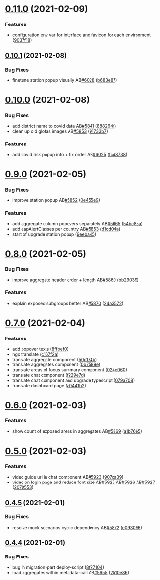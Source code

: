 # [0.11.0](https://github.com/rodekruis/IBF-system/compare/v0.10.1...v0.11.0) (2021-02-09)


### Features

* configuration env var for interface and favicon for each environment ([9037f18](https://github.com/rodekruis/IBF-system/commit/9037f18fba748a8fe4807f7d891fd8b4c6ec008c))



## [0.10.1](https://github.com/rodekruis/IBF-system/compare/v0.10.0...v0.10.1) (2021-02-08)


### Bug Fixes

* finetune station popup visually AB[#6028](https://github.com/rodekruis/IBF-system/issues/6028) ([b683e87](https://github.com/rodekruis/IBF-system/commit/b683e87528b8b85e518e09ad1118ce754c09ec15))



# [0.10.0](https://github.com/rodekruis/IBF-system/compare/v0.9.0...v0.10.0) (2021-02-08)


### Bug Fixes

* add district name to covid data AB[#5841](https://github.com/rodekruis/IBF-system/issues/5841) ([888264f](https://github.com/rodekruis/IBF-system/commit/888264fdb7807bb93cbb7412ff221c8c077b1907))
* clean up old glofas images AB[#5853](https://github.com/rodekruis/IBF-system/issues/5853) ([91733b7](https://github.com/rodekruis/IBF-system/commit/91733b799098fd7fb3bfffa17b4b1e2cb45d582d))


### Features

* add covid risk popup info + fix order AB[#6025](https://github.com/rodekruis/IBF-system/issues/6025) ([fcd8738](https://github.com/rodekruis/IBF-system/commit/fcd8738ad1bd941a25287aef15ba8a973840e56d))



# [0.9.0](https://github.com/rodekruis/IBF-system/compare/v0.8.0...v0.9.0) (2021-02-05)


### Bug Fixes

* improve station popup AB[#5852](https://github.com/rodekruis/IBF-system/issues/5852) ([0e455e9](https://github.com/rodekruis/IBF-system/commit/0e455e96f0602d0a8dc267c063b87b1e6fdf6788))


### Features

* add aggregate column popovers separately AB[#5665](https://github.com/rodekruis/IBF-system/issues/5665) ([54bc85a](https://github.com/rodekruis/IBF-system/commit/54bc85aa5605231850c3cea16b5cd9b3ca270e33))
* add eapAlertClasses per country AB[#5853](https://github.com/rodekruis/IBF-system/issues/5853) ([d1cd04a](https://github.com/rodekruis/IBF-system/commit/d1cd04a762b9f7187bb493e12b0a9c7e993e23cf))
* start of upgrade station popup ([9eeba45](https://github.com/rodekruis/IBF-system/commit/9eeba45db78604a3b1c3b0d1861224e16d66ce47))



# [0.8.0](https://github.com/rodekruis/IBF-system/compare/v0.7.0...v0.8.0) (2021-02-05)


### Bug Fixes

* improve aggregate header order + length AB[#5869](https://github.com/rodekruis/IBF-system/issues/5869) ([bb29039](https://github.com/rodekruis/IBF-system/commit/bb2903989156b8bc2a8053ff580d62e46e06e2d5))


### Features

* explain exposed subgroups better AB[#5870](https://github.com/rodekruis/IBF-system/issues/5870) ([24a3572](https://github.com/rodekruis/IBF-system/commit/24a35729a2c9a7673b78478f48643989076609ca))



# [0.7.0](https://github.com/rodekruis/IBF-system/compare/v0.6.0...v0.7.0) (2021-02-04)


### Features

* add popover texts ([8ffbef0](https://github.com/rodekruis/IBF-system/commit/8ffbef021427664f631d4c4950349d6ec84bf357))
* ngx translate ([c167f2a](https://github.com/rodekruis/IBF-system/commit/c167f2a5cecf017145216508f3d109d5d6051dd2))
* translate aggregate component ([50c174b](https://github.com/rodekruis/IBF-system/commit/50c174bcd28bf26dfeee4cc045bb91562f0439bb))
* translate aggregates component ([0b7589e](https://github.com/rodekruis/IBF-system/commit/0b7589ea2e5c5dad98e660405b9c2349ea3d339c))
* translate areas of focus summary component ([024e060](https://github.com/rodekruis/IBF-system/commit/024e060d793c55f021530b4f23c209bdc1bf79ce))
* translate chat component ([f229e7d](https://github.com/rodekruis/IBF-system/commit/f229e7ddb30bdfbf25de3832f838851d57bfc941))
* translate chat component and upgrade typescript ([079a708](https://github.com/rodekruis/IBF-system/commit/079a7080493622941fda0db6a95a36415e617a6d))
* translate dashboard page ([a0441b2](https://github.com/rodekruis/IBF-system/commit/a0441b25b9b4e50f5caf95843e7350bd168c5c3b))



# [0.6.0](https://github.com/rodekruis/IBF-system/compare/v0.5.0...v0.6.0) (2021-02-03)


### Features

* show count of exposed areas in aggregates AB[#5869](https://github.com/rodekruis/IBF-system/issues/5869) ([a1b7665](https://github.com/rodekruis/IBF-system/commit/a1b766539bd86c2b834463008601b9fca1632c13))



# [0.5.0](https://github.com/rodekruis/IBF-system/compare/v0.4.5...v0.5.0) (2021-02-03)


### Features

* video guide url in chat component AB[#5923](https://github.com/rodekruis/IBF-system/issues/5923) ([907ca39](https://github.com/rodekruis/IBF-system/commit/907ca3921f0c850c3da45d0f11a18b2107b5dae3))
* video on login page and reduce font size AB[#5925](https://github.com/rodekruis/IBF-system/issues/5925) AB[#5926](https://github.com/rodekruis/IBF-system/issues/5926) AB[#5927](https://github.com/rodekruis/IBF-system/issues/5927) ([2079553](https://github.com/rodekruis/IBF-system/commit/207955352614da439dba82f83bb38bfb919c4aae))



## [0.4.5](https://github.com/rodekruis/IBF-system/compare/v0.4.4...v0.4.5) (2021-02-01)


### Bug Fixes

* resolve mock scenarios cyclic dependency AB[#5872](https://github.com/rodekruis/IBF-system/issues/5872) ([e093096](https://github.com/rodekruis/IBF-system/commit/e093096f19ad1beebd2406ac43f03daa30d31d37))



## [0.4.4](https://github.com/rodekruis/IBF-system/compare/v0.4.3...v0.4.4) (2021-02-01)


### Bug Fixes

* bug in migration-part deploy-script ([8f27104](https://github.com/rodekruis/IBF-system/commit/8f27104a8e1389d8b37014bd8a585c70c7cc2ae0))
* load aggregates within metadata-call AB[#5655](https://github.com/rodekruis/IBF-system/issues/5655) ([2510e86](https://github.com/rodekruis/IBF-system/commit/2510e868c09b6ebdd256ffb4d4dc98488f5b7d8b))



